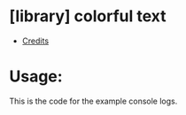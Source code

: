 # [library] colorful text
- [Credits](https://gamesense.pub/forums/viewtopic.php?id=37410)

# Usage:
This is the code for the example console logs.

